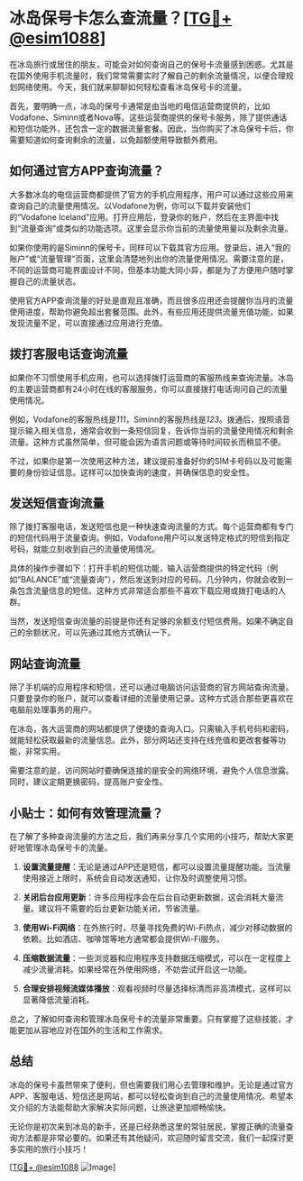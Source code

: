 # 冰岛保号卡怎么查流量？[[TG💪+ @esim1088](https://t.me/s/esim1088)]

在冰岛旅行或居住的朋友，可能会对如何查询自己的保号卡流量感到困惑。尤其是在国外使用手机流量时，我们常常需要实时了解自己的剩余流量情况，以便合理规划网络使用。今天，我们就来聊聊如何轻松查看冰岛保号卡的流量。

首先，要明确一点，冰岛的保号卡通常是由当地的电信运营商提供的，比如Vodafone、Siminn或者Nova等。这些运营商提供的保号卡服务，除了提供通话和短信功能外，还包含一定的数据流量套餐。因此，当你购买了冰岛保号卡后，你需要知道如何查询剩余的流量，以免超额使用导致额外费用。

## 如何通过官方APP查询流量？

大多数冰岛的电信运营商都提供了官方的手机应用程序，用户可以通过这些应用来查询自己的流量使用情况。以Vodafone为例，你可以下载并安装他们的“Vodafone Iceland”应用。打开应用后，登录你的账户，然后在主界面中找到“流量查询”或类似的功能选项。这里会显示你当前的流量使用量以及剩余流量。

如果你使用的是Siminn的保号卡，同样可以下载其官方应用。登录后，进入“我的账户”或“流量管理”页面，这里会清楚地列出你的流量使用情况。需要注意的是，不同的运营商可能界面设计不同，但基本功能大同小异，都是为了方便用户随时掌握自己的流量状态。

使用官方APP查询流量的好处是直观且准确，而且很多应用还会提醒你当月的流量使用进度，帮助你避免超出套餐范围。此外，有些应用还提供流量充值功能，如果发现流量不足，可以直接通过应用进行充值。

## 拨打客服电话查询流量

如果你不习惯使用手机应用，也可以选择拨打运营商的客服热线来查询流量。冰岛的主要运营商都有24小时在线的客服服务，你可以直接拨打电话询问自己的流量使用情况。

例如，Vodafone的客服热线是*111*，Siminn的客服热线是*123*。拨通后，按照语音提示输入相关信息，通常会收到一条短信回复，告诉你当前的流量使用情况和剩余流量。这种方式虽然简单，但可能会因为语言问题或等待时间较长而稍显不便。

不过，如果你是第一次使用这种方法，建议提前准备好你的SIM卡号码以及可能需要的身份验证信息。这样可以加快查询的速度，并确保信息的安全性。

## 发送短信查询流量

除了拨打客服电话，发送短信也是一种快速查询流量的方式。每个运营商都有专门的短信代码用于流量查询。例如，Vodafone用户可以发送特定格式的短信到指定号码，就能立刻收到自己的流量使用情况。

具体的操作步骤如下：打开手机的短信功能，输入运营商提供的特定代码（例如“BALANCE”或“流量查询”），然后发送到对应的号码。几分钟内，你就会收到一条包含流量信息的短信。这种方式非常适合那些不喜欢下载应用或拨打电话的人群。

当然，发送短信查询流量的前提是你还有足够的余额支付短信费用。如果不确定自己的余额状况，可以先通过其他方式确认一下。

## 网站查询流量

除了手机端的应用程序和短信，还可以通过电脑访问运营商的官方网站查询流量。只要登录你的账户，就可以查看详细的流量使用记录。这种方式适合那些更喜欢在电脑前处理事务的用户。

在冰岛，各大运营商的网站都提供了便捷的查询入口。只需输入手机号码和密码，就能轻松获取最新的流量信息。此外，部分网站还支持在线充值和更改套餐等功能，非常实用。

需要注意的是，访问网站时要确保连接的是安全的网络环境，避免个人信息泄露。同时，建议定期更换密码，提高账户安全性。

## 小贴士：如何有效管理流量？

在了解了多种查询流量的方法之后，我们再来分享几个实用的小技巧，帮助大家更好地管理冰岛保号卡的流量。

1. **设置流量提醒**：无论是通过APP还是短信，都可以设置流量提醒功能。当流量使用接近上限时，系统会自动发送通知，让你及时调整使用习惯。
   
2. **关闭后台应用更新**：许多应用程序会在后台自动更新数据，这会消耗大量流量。建议将不需要的后台更新功能关闭，节省流量。

3. **使用Wi-Fi网络**：在外旅行时，尽量寻找免费的Wi-Fi热点，减少对移动数据的依赖。比如酒店、咖啡馆等地方通常都会提供Wi-Fi服务。

4. **压缩数据流量**：一些浏览器和应用程序支持数据压缩模式，可以在一定程度上减少流量消耗。如果经常在外使用网络，不妨尝试开启这一功能。

5. **合理安排视频流媒体播放**：观看视频时尽量选择标清而非高清模式，这样可以显著降低流量消耗。

总之，了解如何查询和管理冰岛保号卡的流量非常重要。只有掌握了这些技能，才能更加从容地应对在国外的生活和工作需求。

## 总结

冰岛的保号卡虽然带来了便利，但也需要我们用心去管理和维护。无论是通过官方APP、客服电话、短信还是网站，都可以轻松查询到自己的流量使用情况。希望本文介绍的方法能帮助大家解决实际问题，让旅途更加顺畅愉快。

无论你是初次来到冰岛的新手，还是已经熟悉这里的常驻居民，掌握正确的流量查询方法都是非常必要的。如果还有其他疑问，欢迎随时留言交流，我们一起探讨更多实用的旅行小技巧！

[[TG💪+ @esim1088](https://t.me/s/esim1088) ![Image](https://i.postimg.cc/4NQfJmqS/Snipaste-2025-05-13-00-14-12.png)]